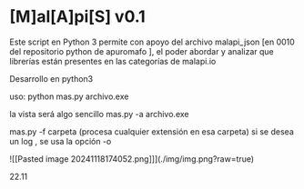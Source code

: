 # [M]al[A]pi[S] v0.1

Este script en Python 3 permite con apoyo del archivo malapi_json [en 0010  del repositorio python de apuromafo ], el poder abordar y analizar que librerías están presentes en las categorías de malapi.io 

Desarrollo en python3

uso:
python mas.py archivo.exe 

la vista será algo sencillo
mas.py -a archivo.exe

mas.py -f carpeta (procesa cualquier extensión en esa carpeta)
si se desea un log , se usa la opción -o



![[Pasted image 20241118174052.png]]](./img/img.png?raw=true)

22.11







